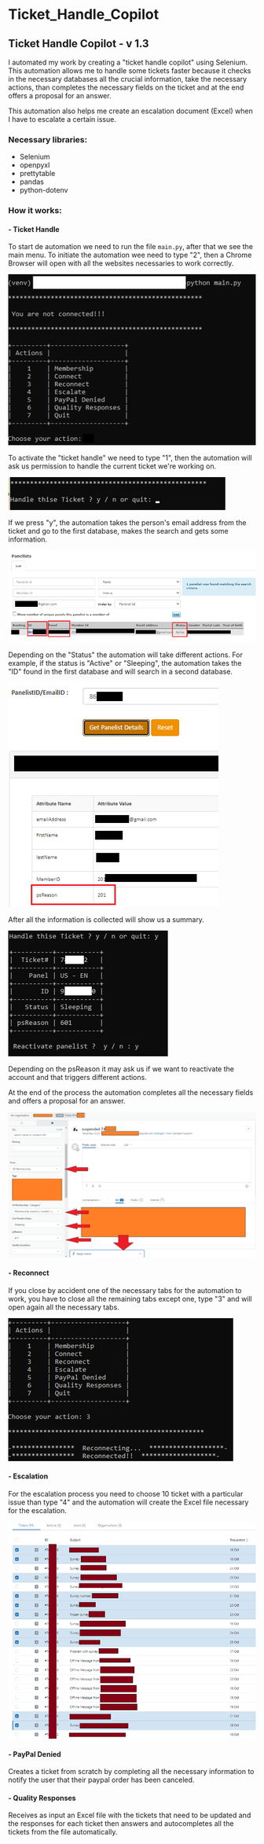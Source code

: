 # Ticket_Handle_Copilot
## Ticket Handle Copilot - v 1.3

I automated my work by creating a "ticket handle copilot" using Selenium.
This automation allows me to handle some tickets faster because it checks in the necessary databases all the crucial information, take the necessary actions, than completes the necessary fields on the ticket and at the end offers a proposal for an answer.

This automation also helps me create an escalation document (Excel) when I have to escalate a certain issue.

### Necessary libraries:

- Selenium
- openpyxl
- prettytable
- pandas
- python-dotenv

### How it works:
#### - Ticket Handle

To start de automation we need to run the file `main.py`, after that we see the main menu.
To initiate the automation wee need to type "2", then a Chrome Browser will open with all the websites necessaries to work correctly. 

![](img/1.png)

To activate the "ticket handle" we need to type "1", then the automation will ask us permission to handle the current ticket we're working on. 

![](img/2.png)

If we press "y", the automation takes the person's email address from the ticket and go to the first database, makes the search and gets some information.

![](img/6.png)

Depending on the "Status" the automation will take different actions. For example, if the status is "Active" or "Sleeping", the automation takes the "ID" found in the first database and will search in a second database. 

![](img/7.png)

After all the information is collected will show us a summary.

![](img/3.png)

Depending on the psReason it may ask us if we want to reactivate the account and that triggers different actions. 

At the end of the process the automation completes all the necessary fields and  offers a proposal for an answer.

![](img/4.png)

#### - Reconnect

If you close by accident one of the necessary tabs for the automation to work, you have to close all the remaining tabs except one, type "3" and will open again all the necessary tabs. 

![](img/5.png)

#### - Escalation

For the escalation process you need to choose 10 ticket with a particular issue than type "4" and the automation will create the Excel file necessary for the escalation. 

![](img/8.png)

#### - PayPal Denied

Creates a ticket from scratch by completing all the necessary information to notify the user that their paypal order has been canceled.

#### - Quality Responses

Receives as input an Excel file with the tickets that need to be updated and the responses for each ticket then answers and autocompletes all the tickets from the file automatically.

